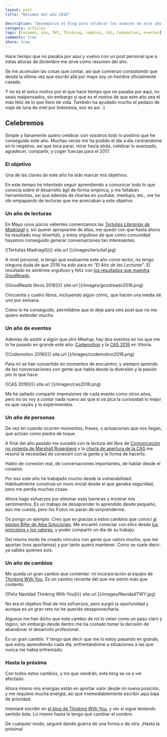 ```yaml
---
layout: post
title: "Resumen del año 2016"

description: "Desempolvo el blog para celebrar los avances de este año lleno de cambios"
category: articles
tags: [resumen, año, TWY, Thinking, cambios, CAS, Codemotion, eventos]
comments: true
share: true
---
```


Hace tiempo que no pasaba por aquí y vuelvo con un post personal que a estas alturas de diciembre me sirve como resumen del año.

Se me acumulan las cosas que contar, así que comienzo constatando que desde la última vez que escribí allá por mayo soy un hombre oficialmente casado.

Y no es el único motivo por el que hace tiempo que no pasaba por aquí, no seais malpensados, sin embargo sí que es el motivo de que este año sea el más feliz de lo que llevo de vida. También ha ayudado mucho el pedazo de viaje de luna de miel por Indonesia, eso es así. :)

## Celebremos

Simple y llanamente quiero celebrar con vosotros todo lo positivo que he conseguido este año. 
Muchas veces me ha podido el día a día centrándome en lo negativo, así que toca parar, mirar hacia atrás, celebrar lo avanzado, agradecer, compartir, y coger fuerzas para el 2017.

### El objetivo

Una de las claves de este año ha sido marcar mis objetivos. 

En este tiempo he intentado seguir aprendiendo a comunicar todo lo que conocía sobre el desarrollo ágil de forma empírica, y me faltaban herramientas, así que además de charlas en youtube, meetups, etc., me he ido empapando de lecturas que me acercaban a este objetivo.

### Un año de lecturas

En Mayo unos pocos valientes comenzamos las *[Tertulias Literarias de Madriagil](http://ocana.github.io/articles/Tertulias-literarias-Madriagil/)* y, sin querer apropiarme de ellas, me quedo con que hasta ahora ha resultado muy divertido, y estoy orgulloso de que como comunidad hayamos conseguido generar conversaciones tan interesantes.

![Tertulias Madriagil]({{ site.url }}/images/tertulia1.jpg)

A nivel personal, si tengo que evaluarme este año como lector, no tengo ninguna duda de que 2016 ha sido para mí *"El Año de las Lecturas"*. 
El resultado es sentirme orgulloso y feliz con [los resultados que muestra GoodReads](https://www.goodreads.com/user/year_in_books/2016/7186221).

![GoodReads libros 2016]({{ site.url }}/images/goodreads2016.png)

Cincuenta y cuatro libros, incluyendo algún cómic, que hacen una media de uno por semana.

Cómo lo he conseguido, permitidme que lo deje para otro post que no me quiero extender mucho.

### Un año de eventos

Además de asistir a algún que otro Meetup, hay dos eventos en los que me lo he pasado en grande este año: [Codemotion](https://2016.codemotion.es/) y la [CAS 2016](http://cas2016.agile-spain.org/) en Vitoria.

![Codemotion 2016]({{ site.url }}/images/codemotion2016.png)

Para mí se han convertido en momentos de encuentro, y siempre aprendo de las conversaciones con gente que habla desde la diversión y la pasión por lo que hace.

![CAS 2016]({{ site.url }}/images/cas2016.png)

Me he saltado compartir impresiones de cada evento como otros años, pero no os voy a contar nada nuevo así que si os pica la curiosidad lo mejor es que vayáis y lo experimentéis.

### Un año de personas

De vez en cuando ocurren momentos, frases, o actuaciones que nos llegan, que actúan como piedra de toque.

A final del año pasado me sucedió con la lectura del libro de [Comunicación no violenta de Marshall Rosenberg]() y la [charla de apertura de la CAS](https://www.youtube.com/watch?v=VPbgmvCWOpg) me resonó la necesidad de conexión con la gente y la forma de hacerlo. 

Hablo de conexión real, de conversaciones importantes, de hablar desde el corazón.

Por eso este año he trabajado mucho desde la vulnerabilidad. Habitualmente construía un muro inicial desde el que ganaba seguridad, pero me perdía muchas cosas.

Ahora hago esfuerzos por eliminar esas barreras y mostrar mis sentimientos. Es un trabajo de *desaprender* lo aprendido desde pequeño, aún me cuesta, pero los frutos no paran de sorprenderme.

Os pongo un ejemplo: Creo que es gracias a estos cambios que conocí [al equipo Bifer de Alea Soluciones](https://twitter.com/AleaSolucionesS). Me encantó conectar con ellos desde [los principios y los valores](http://www.slideshare.net/bifer/presentacin-cas-2016-alineando-valores-y-principios-con-prcticas-tcnicas), y poder compartir un día de su trabajo.

Del mismo modo he creado vínculos con gente que valoro mucho, que me aportan (nos aportamos) y por tanto quiero mantener. Como se suele decir: ya sabéis quiénes sois.

### Un año de cambios

Me queda un gran cambio que comentar: mi incorporación al equipo de [Thinking With You](http://thinkingwithyou.com/). Es un cambio reciente del que me siento más que contento.

![Feliz Navidad Thinking With You]({{ site.url }}/images/NavidadTWY.jpg)

No era el objetivo final de mis esfuerzos, pero surgió la oportunidad y aunque es un gran reto no he querido desaprovecharla.

Algunos me han dicho que este cambio de rol lo veían como un paso claro y lógico, sin embargo desde dentro me ha costado tomar la decisión de abandonar el desarrollo profesional. 

Es un gran cambio. Y tengo que decir que me lo estoy pasando en grande, que estoy aprendiendo cada día, enfrentándome a situaciones a las que nunca me había enfrentado.

### Hasta la próxima

Con todos estos cambios, y los que vendrán, este blog se va a ver afectado.

Ahora mismo mis energías están en aportar valor desde mi nueva posición, y me requiere mucha energía, así que irremediablemente escribir aquí baja de prioridad.

Intentaré escribir en [el blog de Thinking With You](https://thinkingwithyou.com/blog/), y ver si sigue teniendo sentido éste. Lo mismo hasta le tengo que cambiar el nombre.

De cualquier modo, seguiré dando guerra de una forma o de otra. ¡Hasta la próxima! 
